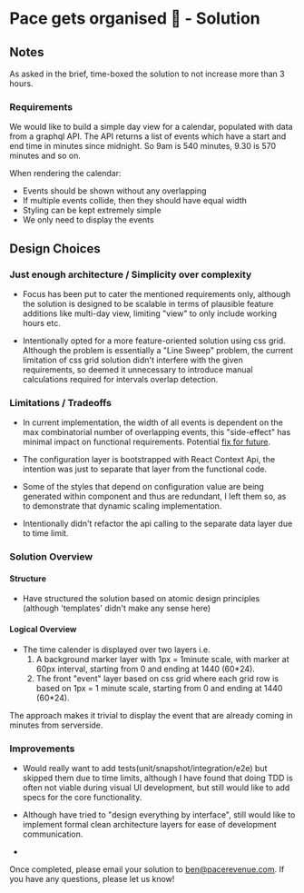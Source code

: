 # Pace gets organised 📅 - Solution

## Notes
As asked in the brief, time-boxed the solution to not increase more than 3 hours.

### Requirements
We would like to build a simple day view for a calendar, populated with data from a graphql API. The API returns a list of events which have a start and end time in minutes since midnight. So 9am is 540 minutes, 9.30 is 570 minutes and so on.

When rendering the calendar:

- Events should be shown without any overlapping
- If multiple events collide, then they should have equal width
- Styling can be kept extremely simple
- We only need to display the events

## Design Choices
### Just enough architecture / Simplicity over complexity
- Focus has been put to cater the mentioned requirements only, although the solution is designed to be
scalable in terms of plausible feature additions like multi-day view, limiting "view" to only include
working hours etc.

- Intentionally opted for a more feature-oriented solution using css grid. Although the problem is essentially a
"Line Sweep" problem, the current limitation of css grid solution didn't interfere with the given requirements,
so deemed it unnecessary to introduce manual calculations required for intervals overlap detection.

### Limitations / Tradeoffs
- In current implementation, the width of all events is dependent on the max combinatorial number of overlapping events,
this "side-effect" has minimal impact on functional requirements. Potential [fix for future](https://github.com/w3c/csswg-drafts/issues/2402).

- The configuration layer is bootstrapped with React Context Api, the intention was just to separate 
that layer from the functional code.

- Some of the styles that depend on configuration value are being generated within component and thus are redundant,
I left them so, as to demonstrate that dynamic scaling implementation.

- Intentionally didn't refactor the api calling to the separate data layer due to time limit.

### Solution Overview
#### Structure
- Have structured the solution based on atomic design principles (although 'templates' didn't make any sense here)

#### Logical Overview
- The time calender is displayed over two layers i.e.
  1. A background marker layer with 1px = 1minute scale, with marker at 60px interval, starting from 0 and ending at 1440 (60*24).
  2. The front "event" layer based on css grid where each grid row is based on 1px = 1 minute scale, starting from 0 and ending at 1440 (60*24).

The approach makes it trivial to display the event that are already coming in minutes from serverside.

### Improvements
- Would really want to add tests(unit/snapshot/integration/e2e) but skipped them due to time limits, although I have found that doing TDD 
is often not viable during visual UI development, but still would like to add specs for the core functionality.

- Although have tried to "design everything by interface", still would like to implement formal clean architecture layers
for ease of development communication.
- 
Once completed, please email your solution to ben@pacerevenue.com. If you have any questions, please let us know!
